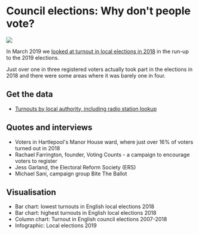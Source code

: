 # Council elections: Why don't people vote?

![](https://ichef.bbci.co.uk/news/624/cpsprodpb/B7E1/production/_106137074_lowestvotes-nc.png)

In March 2019 we [looked at turnout in local elections in 2018](https://www.bbc.co.uk/news/uk-england-47666080) in the run-up to the 2019 elections.

Just over one in three registered voters actually took part in the elections in 2018 and there were some areas where it was barely one in four.

## Get the data

* [Turnouts by local authority, including radio station lookup](https://github.com/BBC-Data-Unit/council-elections-2019/blob/master/turnoutsmaster.xlsx)

## Quotes and interviews

* Voters in Hartlepool's Manor House ward, where just over 16% of voters turned out in 2018
* Rachael Farrington, founder, Voting Counts - a campaign to encourage voters to register
* Jess Garland, the Electoral Reform Society (ERS)
* Michael Sani, campaign group Bite The Ballot

## Visualisation

* Bar chart: lowest turnouts in English local elections 2018
* Bar chart: highest turnouts in English local elections 2018
* Column chart: Turnout in English council elections 2007-2018
* Infographic: Local elections 2019

